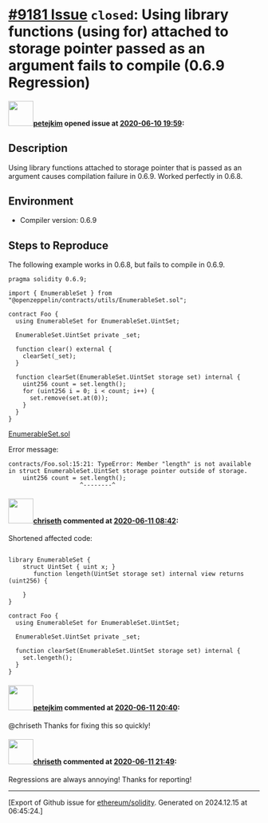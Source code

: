 # [\#9181 Issue](https://github.com/ethereum/solidity/issues/9181) `closed`: Using library functions (using for) attached to storage pointer passed as an argument fails to compile (0.6.9 Regression)

#### <img src="https://avatars.githubusercontent.com/u/30173?u=3d467daf1bfd0b9b6ebd052896115790f53ffb08&v=4" width="50">[petejkim](https://github.com/petejkim) opened issue at [2020-06-10 19:59](https://github.com/ethereum/solidity/issues/9181):

## Description

Using library functions attached to storage pointer that is passed as an argument causes compilation failure in 0.6.9. Worked perfectly in 0.6.8.

## Environment

- Compiler version: 0.6.9

## Steps to Reproduce

The following example works in 0.6.8, but fails to compile in 0.6.9.

```solidity
pragma solidity 0.6.9;

import { EnumerableSet } from "@openzeppelin/contracts/utils/EnumerableSet.sol";

contract Foo {
  using EnumerableSet for EnumerableSet.UintSet;

  EnumerableSet.UintSet private _set;

  function clear() external {
    clearSet(_set);
  }

  function clearSet(EnumerableSet.UintSet storage set) internal {
    uint256 count = set.length();
    for (uint256 i = 0; i < count; i++) {
      set.remove(set.at(0));
    }
  }
}
```
[EnumerableSet.sol](https://github.com/OpenZeppelin/openzeppelin-contracts/blob/master/contracts/utils/EnumerableSet.sol)

Error message:
```
contracts/Foo.sol:15:21: TypeError: Member "length" is not available in struct EnumerableSet.UintSet storage pointer outside of storage.
    uint256 count = set.length();
                    ^--------^
```

#### <img src="https://avatars.githubusercontent.com/u/9073706?v=4" width="50">[chriseth](https://github.com/chriseth) commented at [2020-06-11 08:42](https://github.com/ethereum/solidity/issues/9181#issuecomment-642503343):

Shortened affected code:
```solidity

library EnumerableSet {
    struct UintSet { uint x; }
       function lengeth(UintSet storage set) internal view returns (uint256) {

    }
}

contract Foo {
  using EnumerableSet for EnumerableSet.UintSet;

  EnumerableSet.UintSet private _set;

  function clearSet(EnumerableSet.UintSet storage set) internal {
    set.lengeth();
  }
}
```

#### <img src="https://avatars.githubusercontent.com/u/30173?u=3d467daf1bfd0b9b6ebd052896115790f53ffb08&v=4" width="50">[petejkim](https://github.com/petejkim) commented at [2020-06-11 20:40](https://github.com/ethereum/solidity/issues/9181#issuecomment-642917541):

@chriseth Thanks for fixing this so quickly!

#### <img src="https://avatars.githubusercontent.com/u/9073706?v=4" width="50">[chriseth](https://github.com/chriseth) commented at [2020-06-11 21:49](https://github.com/ethereum/solidity/issues/9181#issuecomment-642944319):

Regressions are always annoying! Thanks for reporting!


-------------------------------------------------------------------------------



[Export of Github issue for [ethereum/solidity](https://github.com/ethereum/solidity). Generated on 2024.12.15 at 06:45:24.]
